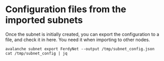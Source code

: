 # Configuration files from the imported subnets

Once the subnet is initially created, you can export the configuration to a file, and check it in here. You need it when
importing to other nodes.

```
avalanche subnet export FerdyNet --output /tmp/subnet_config.json
cat /tmp/subnet_config | jq
```
